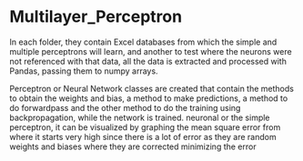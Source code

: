 # Multilayer_Perceptron

In each folder, they contain Excel databases from which the simple and multiple 
perceptrons will learn, and another to test where the neurons were not referenced with 
that data, all the data is extracted and processed with Pandas, passing them to numpy arrays.

Perceptron or Neural Network classes are created that contain 
the methods to obtain the weights and bias, a method to make predictions, a 
method to do forwardpass and the other method to do the training using backpropagation, while 
the network is trained. neuronal or the simple perceptron, it can be visualized 
by graphing the mean square error from where it starts very high since there is a lot 
of error as they are random weights and biases where they are corrected minimizing the error
